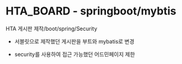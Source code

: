 # HTA_BOARD - springboot/mybtis
HTA 게시판 제작/boot/spring/Security


- 서블릿으로 제작했던 게시판을 부트와 mybatis로 변경

- security를 사용하여 접근 가능했던 어드민페이지 제한


